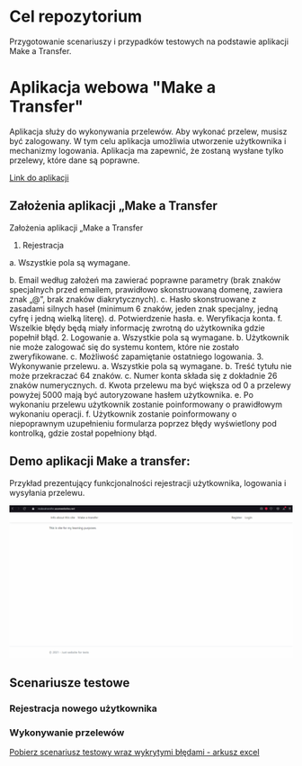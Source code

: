 # Cel repozytorium

Przygotowanie scenariuszy i przypadków testowych na podstawie aplikacji Make a Transfer. 

# Aplikacja webowa "Make a Transfer" 

Aplikacja służy do wykonywania przelewów. Aby wykonać przelew, musisz być zalogowany. 
W tym celu aplikacja umożliwia utworzenie użytkownika i mechanizmy logowania.
Aplikacja ma zapewnić, że zostaną wysłane tylko przelewy, które dane są poprawne.

<a href="https://makeatransfer.azurewebsites.net/">Link do aplikacji</a>

## Założenia aplikacji „Make a Transfer 

Założenia aplikacji „Make a Transfer
1.	Rejestracja

a.	Wszystkie pola są wymagane.

b.	Email według założeń ma zawierać poprawne parametry (brak znaków specjalnych przed emailem, prawidłowo skonstruowaną domenę, zawiera znak „@”, brak znaków diakrytycznych).
c.	Hasło skonstruowane z zasadami silnych haseł (minimum 6 znaków, jeden znak specjalny, jedną cyfrę i jedną wielką literę).
d.	Potwierdzenie hasła.
e.	Weryfikacja konta.
f.	Wszelkie błędy będą miały informację zwrotną do użytkownika gdzie popełnił błąd.
2.	Logowanie
a.	Wszystkie pola są wymagane.
b.	Użytkownik nie może zalogować się do systemu kontem, które nie zostało zweryfikowane.
c.	Możliwość zapamiętanie ostatniego logowania.
3.	Wykonywanie przelewu.
a.	Wszystkie pola są wymagane.
b.	Treść tytułu nie może przekraczać 64 znaków.
c.	Numer konta składa się z dokładnie 26 znaków numerycznych.
d.	Kwota przelewu ma być większa od 0 a przelewy powyżej 5000 mają być autoryzowane hasłem użytkownika.
e.	Po wykonaniu przelewu użytkownik zostanie poinformowany o prawidłowym wykonaniu operacji.
f.	Użytkownik zostanie poinformowany o niepoprawnym uzupełnieniu formularza poprzez błędy wyświetlony pod kontrolką, gdzie został popełniony błąd.



## Demo aplikacji Make a transfer:
Przykład prezentujący funkcjonalności rejestracji użytkownika, logowania i wysyłania przelewu.

![](docs/app_demo.gif)

## Scenariusze testowe

### Rejestracja nowego użytkownika

### Wykonywanie przelewów 
<a href="docs/test scenarios/make_transfer.xlsx" download="docs/test scenarios/make_transfer.xlsx">Pobierz scenariusz testowy wraz wykrytymi błędami - arkusz excel</a>

